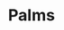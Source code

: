 ---
ee_id: '130'
site: '1'
type: '2'
url: 2011-075-palms
title: Palms
year: '2011'
display_year: '2011'
medium: Pencil on paper (produced with Mutoh XP-300 Series printer)
dims: 28.5 x 19.5 inches
pitch: "Plotter-drawn palm tree, produced in an edition of 6.&nbsp; \n​"
ps: ''
live_url: ''
related: ''
youtube: ''
related_code: ''
imgs: palms-2011-075-full-2-database-ih.jpg
subheading: ''
download: ''
add_credit: ''
commission: ''
layout: things-i-made
---